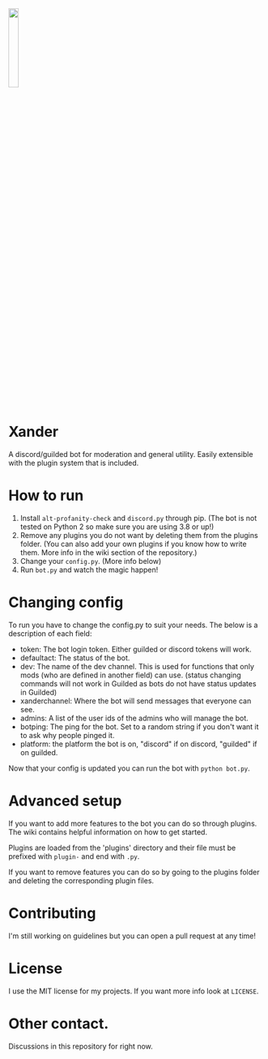<img src="https://user-images.githubusercontent.com/78437178/236541048-447c112d-4df4-4427-b617-c66a0322cb28.png"  width="20%" height="20%">  

# Xander
A discord/guilded bot for moderation and general utility.  Easily extensible with the plugin system that is included.

# How to run
1. Install `alt-profanity-check` and `discord.py` through pip.  (The bot is not tested on Python 2 so make sure you are using 3.8 or up!)
2. Remove any plugins you do not want by deleting them from the plugins folder. (You can also add your own plugins if you know how to write them.  More info in the wiki section of the repository.)
3. Change your `config.py`.  (More info below)
4. Run `bot.py` and watch the magic happen!

# Changing config
To run you have to change the config.py to suit your needs.  The below is a description of each field:  
 - token: The bot login token.  Either guilded or discord tokens will work.
 - defaultact: The status of the bot.
 - dev: The name of the dev channel.  This is used for functions that only mods (who are defined in another field) can use.  (status changing commands will not work in Guilded as bots do not have status updates in Guilded)
 - xanderchannel: Where the bot will send messages that everyone can see.
 - admins: A list of the user ids of the admins who will manage the bot.
 - botping: The ping for the bot.  Set to a random string if you don't want it to ask why people pinged it.
 - platform: the platform the bot is on, "discord" if on discord, "guilded" if on guilded.  

Now that your config is updated you can run the bot with `python bot.py`.  

# Advanced setup
If you want to add more features to the bot you can do so through plugins.  The wiki contains helpful information on how to get started.

Plugins are loaded from the 'plugins' directory and their file must be prefixed with `plugin-` and end with `.py`.  

If you want to remove features you can do so by going to the plugins folder and deleting the corresponding plugin files.

# Contributing
I'm still working on guidelines but you can open a pull request at any time!

# License
I use the MIT license for my projects.  If you want more info look at `LICENSE`.

# Other contact.
Discussions in this repository for right now.
